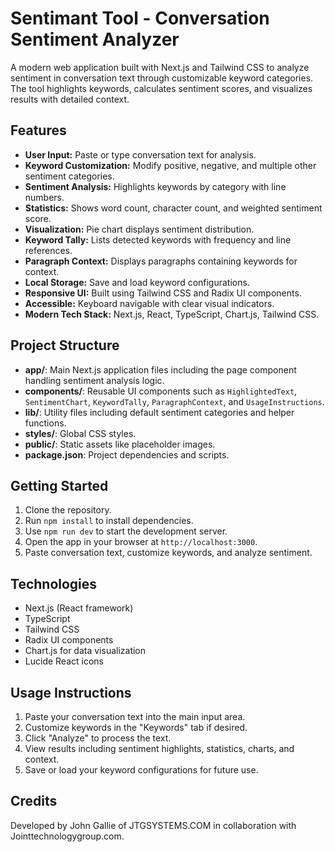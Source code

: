 # Sentimant Tool - Conversation Sentiment Analyzer

A modern web application built with Next.js and Tailwind CSS to analyze sentiment in conversation text through customizable keyword categories. The tool highlights keywords, calculates sentiment scores, and visualizes results with detailed context.

## Features

- **User Input:** Paste or type conversation text for analysis.
- **Keyword Customization:** Modify positive, negative, and multiple other sentiment categories.
- **Sentiment Analysis:** Highlights keywords by category with line numbers.
- **Statistics:** Shows word count, character count, and weighted sentiment score.
- **Visualization:** Pie chart displays sentiment distribution.
- **Keyword Tally:** Lists detected keywords with frequency and line references.
- **Paragraph Context:** Displays paragraphs containing keywords for context.
- **Local Storage:** Save and load keyword configurations.
- **Responsive UI:** Built using Tailwind CSS and Radix UI components.
- **Accessible:** Keyboard navigable with clear visual indicators.
- **Modern Tech Stack:** Next.js, React, TypeScript, Chart.js, Tailwind CSS.

## Project Structure

- **app/**: Main Next.js application files including the page component handling sentiment analysis logic.
- **components/**: Reusable UI components such as `HighlightedText`, `SentimentChart`, `KeywordTally`, `ParagraphContext`, and `UsageInstructions`.
- **lib/**: Utility files including default sentiment categories and helper functions.
- **styles/**: Global CSS styles.
- **public/**: Static assets like placeholder images.
- **package.json**: Project dependencies and scripts.

## Getting Started

1. Clone the repository.
2. Run `npm install` to install dependencies.
3. Use `npm run dev` to start the development server.
4. Open the app in your browser at `http://localhost:3000`.
5. Paste conversation text, customize keywords, and analyze sentiment.

## Technologies

- Next.js (React framework)
- TypeScript
- Tailwind CSS
- Radix UI components
- Chart.js for data visualization
- Lucide React icons

## Usage Instructions

1. Paste your conversation text into the main input area.
2. Customize keywords in the "Keywords" tab if desired.
3. Click "Analyze" to process the text.
4. View results including sentiment highlights, statistics, charts, and context.
5. Save or load your keyword configurations for future use.

## Credits

Developed by John Gallie of JTGSYSTEMS.COM in collaboration with Jointtechnologygroup.com.